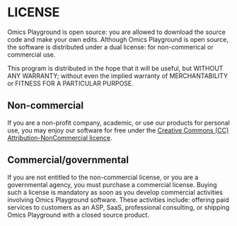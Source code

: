 # LICENSE 

Omics Playground is open source: you are allowed to download the
source code and make your own edits. Although Omics Playground is open
source, the software is distributed under a dual license: for
non-commerical or commercial use.

This program is distributed in the hope that it will be useful, but
WITHOUT ANY WARRANTY; without even the implied warranty of
MERCHANTABILITY or FITNESS FOR A PARTICULAR PURPOSE. 

## Non-commercial

If you are a non-profit company, academic, or use our products for 
personal use, you may enjoy our software for free under the 
[Creative Commons (CC) Attribution-NonCommercial licence](https://creativecommons.org).


## Commercial/governmental

If you are not entitled to the non-commercial license, or you are a
governmental agency, you must purchase a commercial license. Buying
such a license is mandatory as soon as you develop commercial
activities involving Omics Playground software. These activities
include: offering paid services to customers as an ASP, SaaS,
professional consulting, or shipping Omics Playground with a closed
source product.


